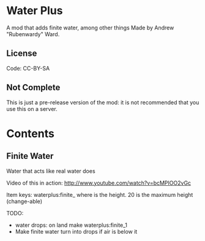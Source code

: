 Water Plus
==========

A mod that adds finite water, among other things
Made by Andrew "Rubenwardy" Ward.

License
-------
   
Code: CC-BY-SA

Not Complete
------------

This is just a pre-release version of the mod: it is not recommended that you use this on a server.

Contents
========

Finite Water
------------

Water that acts like real water does

Video of this in action: http://www.youtube.com/watch?v=bcMPIOO2vGc

Item keys: waterplus:finite_<id>
where <id> is the height. 20 is the maximum height (change-able)

TODO:

* water drops: on land make waterplus:finite_1
* Make finite water turn into drops if air is below it
